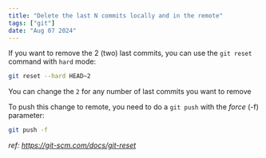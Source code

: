 ```yaml
---
title: "Delete the last N commits locally and in the remote"
tags: ["git"]
date: "Aug 07 2024"
---
```

If you want to remove the 2 (two) last commits, you can use the `git reset` command with `hard` mode:

```bash
git reset --hard HEAD~2
```
You can change the `2` for any number of last commits you want to remove

To push this change to remote, you need to do a `git push` with the *force* (-f) parameter:

```bash
git push -f
```

_ref: https://git-scm.com/docs/git-reset_